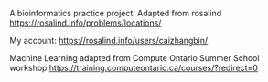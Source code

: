 A bioinformatics practice project. 
Adapted from rosalind
https://rosalind.info/problems/locations/

My account: 
https://rosalind.info/users/caizhangbin/

Machine Learning adapted from Compute Ontario Summer School workshop
https://training.computeontario.ca/courses/?redirect=0

